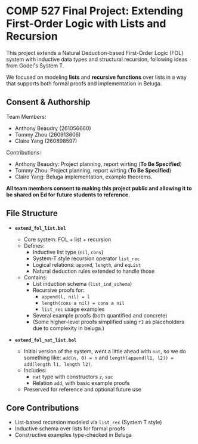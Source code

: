 # COMP 527 Final Project: Extending First-Order Logic with Lists and Recursion

This project extends a Natural Deduction-based First-Order Logic (FOL) system with inductive data types and structural recursion, following ideas from Godel's System T.

We focused on modeling **lists** and **recursive functions** over lists in a way that supports both formal proofs and implementation in Beluga.

## Consent & Authorship

Team Members:
- Anthony Beaudry (261056660)
- Tommy Zhou (260913606)
- Claire Yang (260898597)

Contributions:
- Anthony Beaudry: Project planning, report wirting (**To Be Specified**)
- Tommy Zhou: Project planning, report wirting (**To Be Specified**)
- Claire Yang: Beluga implementation, example theorems.

**All team members consent to making this project public and allowing it to be shared on Ed for future students to reference.**

## File Structure

- **`extend_fol_list.bel`**
  - Core system: FOL + list + recursion
  - Defines:
    - Inductive list type (`nil`, `cons`)
    - System-T style recursion operator `list_rec`
    - Logical relations: `append`, `length`, and `eqList`
    - Natural deduction rules extended to handle those
  - Contains:
    - List induction schema (`list_ind_schema`)
    - Recursive proofs for:
      - `append(l, nil) = l`
      - `length(cons a nil) = cons a nil`
      - `list_rec` usage examples
    - Several example proofs (both quantified and concrete)
    - (Some higher-level proofs simplified using `⊤I` as placeholders due to complexity in beluga.)

- **`extend_fol_nat_list.bel`**
  - Initial version of the system, went a little ahead with `nat`, so we do something like: `add(n, 0) = n` and `length(append(l1, l2)) = add(length l1, length l2)`.
  - Includes:
    - `nat` type with constructors `z`, `suc`
    - Relation `add`, with basic example proofs
  - Preserved for reference and optional future use

## Core Contributions
- List-based recursion modeled via `list_rec` (System T style)
- Inductive schema over lists for formal proofs
- Constructive examples type-checked in Beluga
